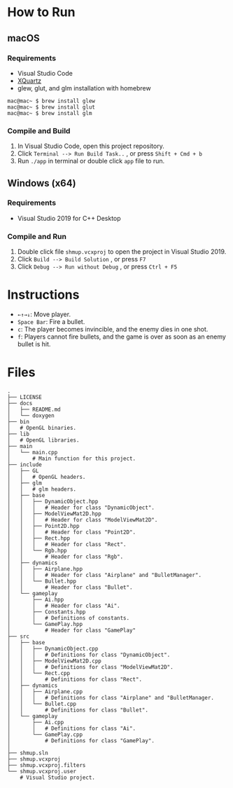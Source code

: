 # How to Run
## macOS
### Requirements
+ Visual Studio Code
+ [XQuartz](https://www.xquartz.org)
+ glew, glut, and glm installation with homebrew
```console
mac@mac~ $ brew install glew
mac@mac~ $ brew install glut
mac@mac~ $ brew install glm
```
### Compile and Build
1. In Visual Studio Code, open this project repository.
2. Click ```Terminal --> Run Build Task..``` , or press ```Shift + Cmd + b```
3. Run ```./app``` in terminal or double click ```app``` file to run.

## Windows (x64)
### Requirements
+ Visual Studio 2019 for C++ Desktop

### Compile and Run
1. Double click file ```shmup.vcxproj``` to open the project in Visual Studio 2019.
2. Click ```Build --> Build Solution``` , or press ```F7```
3. Click ```Debug --> Run without Debug``` , or press ```Ctrl + F5```

# Instructions
+ ``` ←↑→↓ ```: Move player.
+ ``` Space Bar ```: Fire a bullet.
+ ``` c ```: The player becomes invincible, and the enemy dies in one shot.
+ ``` f ```: Players cannot fire bullets, and the game is over as soon as an enemy bullet is hit.

# Files
```shell
.
├── LICENSE
├── docs
│   ├── README.md
│   └── doxygen
├── bin
│   # OpenGL binaries.
├── lib
│   # OpenGL libraries.
├── main
│   └── main.cpp
│       # Main function for this project.
├── include
│   ├── GL
│   │   # OpenGL headers.
│   ├── glm
│   │   # glm headers.
│   ├── base
│   │   ├── DynamicObject.hpp
│   │   │   # Header for class "DynamicObject".
│   │   ├── ModelViewMat2D.hpp
│   │   │   # Header for class "ModelViewMat2D".
│   │   ├── Point2D.hpp
│   │   │   # Header for class "Point2D".
│   │   ├── Rect.hpp
│   │   │   # Header for class "Rect".
│   │   └── Rgb.hpp
│   │       # Header for class "Rgb".
│   ├── dynamics
│   │   ├── Airplane.hpp
│   │   │   # Header for class "Airplane" and "BulletManager".
│   │   └── Bullet.hpp
│   │       # Header for class "Bullet".
│   └── gameplay
│       ├── Ai.hpp
│       │   # Header for class "Ai".
│       ├── Constants.hpp
│       │   # Definitions of constants.
│       └── GamePlay.hpp
│           # Header for class "GamePlay"
├── src
│   ├── base
│   │   ├── DynamicObject.cpp
│   │   │   # Definitions for class "DynamicObject".
│   │   ├── ModelViewMat2D.cpp
│   │   │   # Definitions for class "ModelViewMat2D".
│   │   └── Rect.cpp
│   │       # Definitions for class "Rect".
│   ├── dynamics
│   │   ├── Airplane.cpp
│   │   │   # Definitions for class "Airplane" and "BulletManager.
│   │   └── Bullet.cpp
│   │       # Definitions for class "Bullet".
│   └── gameplay
│       ├── Ai.cpp
│       │   # Definitions for class "Ai".
│       └── GamePlay.cpp
│           # Definitions for class "GamePlay".
│
├── shmup.sln
├── shmup.vcxproj
├── shmup.vcxproj.filters
└── shmup.vcxproj.user
    # Visual Studio project.
```